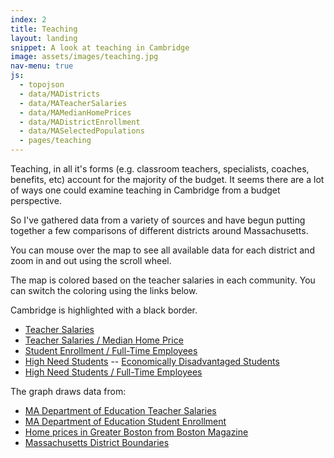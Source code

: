 ```yaml
---
index: 2
title: Teaching
layout: landing
snippet: A look at teaching in Cambridge
image: assets/images/teaching.jpg
nav-menu: true
js:
  - topojson
  - data/MADistricts
  - data/MATeacherSalaries
  - data/MAMedianHomePrices
  - data/MADistrictEnrollment
  - data/MASelectedPopulations
  - pages/teaching
---
```


<style>
	#map {
		position: relative;
	}

	.land {
	  fill: #a1a1a1;
	  stroke: #000;
	  stroke-width: .1px;
	}

	.hidden {
	  display: none;
	}

	div.tooltip {
	  color: #222;
	  background: #fff;
	  padding: .5em;
	  text-shadow: #f5f5f5 0 1px 0;
	  border-radius: 2px;
	  box-shadow: 0px 0px 2px 0px #a6a6a6;
	  opacity: 0.9;
	  position: absolute;
		font-size: 15px;
	}

	p {
		margin-bottom: 1em;
	}
</style>

<div class='narrative'>
  <div id="map" class="graph-right"></div>

  <p>
  	Teaching, in all it's forms (e.g. classroom teachers, specialists, coaches, benefits, etc)
		account for the majority of the budget. It seems there are a lot of ways one could
		examine teaching in Cambridge from a budget perspective.
  </p>
	<p>
		So I've gathered data from a variety of sources and have begun putting together a
		few comparisons of different districts around Massachusetts.
	</p>
	<p>
		You can mouse over the map to see all available data for each district and zoom in
		and out using the scroll wheel.
	</p>
	<p>
		The map is colored based on the teacher salaries
		in each community. You can switch the coloring using the links below.
	</p>
	<p>Cambridge is highlighted with a black border.</p>
	<ul>
		<li><a href="javascript:salaries()">Teacher Salaries</a></li>
		<li><a href="javascript:homePrices()">Teacher Salaries / Median Home Price</a></li>
		<li><a href="javascript:employees()">Student Enrollment / Full-Time Employees</a></li>
		<li>
			<a href="javascript:highNeeds()">High Need Students</a> --
			<a href="javascript:disadvantaged()">Economically Disadvantaged Students</a>
		</li>
		<li>
			<a href="javascript:needsToEmployees()">High Need Students / Full-Time Employees</a>
		</li>
	</ul>
	<p>The graph draws data from:</p>
	<ul>
		<li>
			<a href="http://profiles.doe.mass.edu/statereport/teachersalaries.aspx">MA Department of Education Teacher Salaries</a>
		</li>
		<li>
			<a href="http://www.doe.mass.edu/infoservices/reports/enroll/default.html?yr=1617">MA Department of Education Student Enrollment</a>
		</li>
		<li>
			<a href="https://www.bostonmagazine.com/best-places-to-live-2017-single-family-homes/">Home prices in Greater Boston from Boston Magazine</a>
		</li>
		<li>
			<a href="https://github.com/LearningLab/ma-districts">Massachusetts District Boundaries</a>
		</li>
	</ul>
</div>
